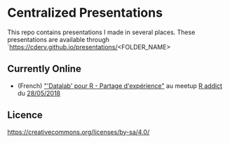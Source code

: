 # Centralized Presentations

This repo contains presentations I made in several places. 
These presentations are available through `https://cderv.github.io/presentations/<FOLDER_NAME>

## Currently Online

+ (French) ["'Datalab' pour R - Partage d'expérience"](https://cderv.github.io/presentations/MEETUPR-DATALAB) au meetup [R addict](https://www.meetup.com/fr-FR/rparis/) du [28/05/2018](https://www.meetup.com/fr-FR/rparis/events/250768026/)

## Licence
https://creativecommons.org/licenses/by-sa/4.0/

